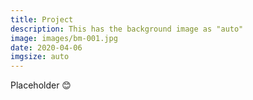 ```yaml
---
title: Project
description: This has the background image as "auto"
image: images/bm-001.jpg
date: 2020-04-06
imgsize: auto
---
```


Placeholder :blush:
